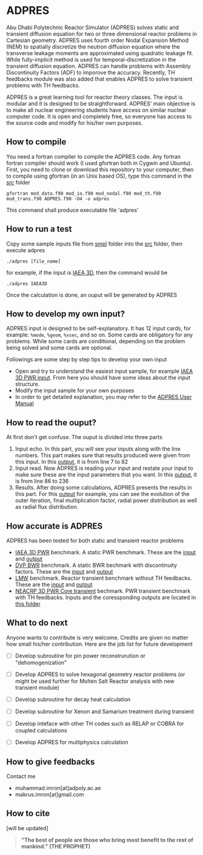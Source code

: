 # ADPRES

Abu Dhabi Polytechnic Reactor Simulator (ADPRES) solves static and transient diffusion equation for two or three dimensional reactor problems in Cartesian geometry. ADPRES uses fourth order Nodal Expansion Method (NEM) to spatially discretize the neutron diffusion equation where the transverse leakage moments are approximated using quadratic leakage fit. While fully-implicit method is used for temporal-discretization in the transient diffusion equation. ADPRES can handle problems with Assembly Discontinuity Factors (ADF) to imporove the accuracy. Recently, TH feedbacks module was also added that enables ADPRES to solve transient problems with TH feedbacks.

ADPRES is a great learning tool for reactor theory classes. The input is modular and it is designed to be straightforward. ADPRES' main objective is to make all nuclear engineering students have access on similar nuclear computer code. It is open and completely free, so everyone has access to the source code and modify for his/her own purposes.

## How to compile

You need a fortran compiler to compile the ADPRES code. Any fortran fortran compiler should work (I used gfortran both in Cygwin and Ubuntu).
First, you need to clone or download this repository to your computer, then to compile using gfortran (in an Unix based OS), type this command in the [src](https://github.com/imronuke/ADPRES/tree/master/src) folder

```
gfortran mod_data.f90 mod_io.f90 mod_nodal.f90 mod_th.f90 mod_trans.f90 ADPRES.f90 -O4 -o adpres
```

This command shall produce executable file 'adpres'

## How to run a test

Copy some sample inputs file from [smpl](https://github.com/imronuke/ADPRES/tree/master/smpl) folder into the [src](https://github.com/imronuke/ADPRES/tree/master/src) folder, then execute adpres

```
./adpres [file_name]
```

for example, if the input is [IAEA 3D](https://github.com/imronuke/ADPRES/blob/master/smpl/IAEA3D), then the command would be

```
./adpres IAEA3D
```

Once the calculation is done, an ouput will be generated by ADPRES

## How to develop my own input?

ADPRES input is designed to be self-explanatory. It has 12 input cards, for example: `%mode`, `%geom`, `%xsec`, and so on. Some cards are obligatory for any problems. While some cards are conditional, depending on the problem being solved and some cards are optional.

Followings are some step by step tips to develop your own input
* Open and try to understand the easiest input sample, for example [IAEA 3D PWR input](https://github.com/imronuke/ADPRES/blob/master/smpl/IAEA3D). From here you should have some ideas about the input structure.
* Modify the input sample for your own purposes
* In order to get detailed explanation, you may refer to the [ADPRES User Manual](https://github.com/imronuke/ADPRES/blob/reactivity/ADPRES%20USER%20MANUAL.pdf)

## How to read the ouput?

At first don't get confuse. The ouput is divided into three parts
1. Input echo. In this part, you will see your inputs along with the line numbers. This part makes sure that results produced were given from this input. In this [output](https://github.com/imronuke/ADPRES/blob/master/smpl/IAEA3D.out), it is from line 7 to 82
2. Input read. Now ADPRES is reading your input and restate your input to make sure these are the input parameters that you want.  In this [output](https://github.com/imronuke/ADPRES/blob/master/smpl/IAEA3D.out), it is from line 86 to 236
3. Results. After doing some calculations, ADPRES presents the results in this part. For this [output](https://github.com/imronuke/ADPRES/blob/master/smpl/IAEA3D.out) for example, you can see the evolution of the outer iteration, final multiplication factor, radial power distribution as well as radial flux distribution.

## How accurate is ADPRES

ADPRES has been tested for both static and transient reactor problems
* [IAEA 3D PWR](https://engineering.purdue.edu/PARCS/Code/TestSuite/CalculationMode/StandAloneMode/Eigenvalue/IAEA3DPWR) benchmark. A static PWR benchmark. These are the [input](https://github.com/imronuke/ADPRES/blob/master/smpl/IAEA3D) and [output](https://github.com/imronuke/ADPRES/blob/master/smpl/IAEA3D.out)
* [DVP BWR](http://li.mit.edu/Stuff/CNSE/Paper/Smith86PNE.pdf) benchmark. A static BWR bechmark with discontinuity factors. These are the [input](https://github.com/imronuke/ADPRES/blob/master/smpl/DVP) and [output](https://github.com/imronuke/ADPRES/blob/master/smpl/DVP.out)
* [LMW](https://www.sciencedirect.com/science/article/pii/014919709500082U) benchmark. Reactor transient benchmark without TH feedbacks. These are the [input](https://github.com/imronuke/ADPRES/blob/master/smpl/LMW) and [output](https://github.com/imronuke/ADPRES/blob/master/smpl/LMW.out)
* [NEACRP 3D PWR Core transient](https://www.oecd-nea.org/science/docs/1991/neacrp-l-1991-335.pdf) bechmark.  PWR transient benchmark with TH feedbacks. Inputs and the coressponding outputs are located in [this folder](https://github.com/imronuke/ADPRES/tree/master/smpl/NEACRP_TRANS)

## What to do next
Anyone wants to contribute is very welcome. Credits are given no matter how small his/her contribution. Here are the job list for future development
- [ ] Develop subroutine for pin power reconstrurution or "dehomogenization"
- [ ] Develop ADPRES to solve hexagonal geometry reactor problems (or might be used further for Molten Salt Reactor analysis with new transient module)
- [ ] Develop subroutine for decay heat calculation
- [ ] Develop subroutine for Xenon and Samarium treatment during transient
- [ ] Develop inteface with other TH codes such as RELAP or COBRA for coupled calculations
- [ ] Develop ADPRES for multiphysics calculation


## How to give feedbacks
Contact me
* muhammad.imron[at]adpoly.ac.ae
* makrus.imron[at]gmail.com

## How to cite

[will be updated]



> **"The best of people are those who bring most benefit to the rest of mankind." (THE PROPHET)**
